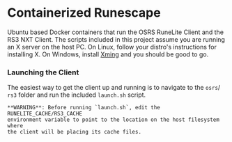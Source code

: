 # Containerized Runescape

Ubuntu based Docker containers that run the OSRS RuneLite Client and the RS3
NXT Client. The scripts included in this project assume you are running an X
server on the host PC. On Linux, follow your distro's instructions for
installing X. On Windows, install
[Xming](https://sourceforge.net/projects/xming/) and you should be good to go.

### Launching the Client

The easiest way to get the client up and running is to navigate to the `osrs`/
`rs3` folder and run the included `launch.sh` script.

```
**WARNING**: Before running `launch.sh`, edit the RUNELITE_CACHE/RS3_CACHE
environment variable to point to the location on the host filesystem where
the client will be placing its cache files.
```
